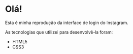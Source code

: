 # Olá!

Esta é minha reprodução da interface de login do Instagram.

As tecnologias que utilizei para desenvolvê-la foram:

- HTML5
- CSS3